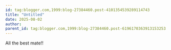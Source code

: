 ```yaml
---
id: tag:blogger.com,1999:blog-27384460.post-4101354539289114743
title: "Untitled"
date: 2025-08-02
author: 
parent_id: tag:blogger.com,1999:blog-27384460.post-6196170363913153253
---
```


All the best mate!!